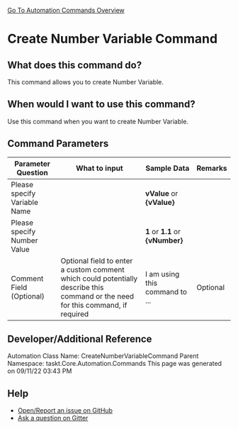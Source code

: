 <!--TITLE: Create Number Variable Command -->
<!-- SUBTITLE: a command in the Numerical Commands group. -->
[Go To Automation Commands Overview](/automation-commands.md)


# Create Number Variable Command


## What does this command do?
This command allows you to create Number Variable.


## When would I want to use this command?
Use this command when you want to create Number Variable.


## Command Parameters
| Parameter Question   	| What to input  	|  Sample Data 	| Remarks  	|
| ---                    | ---               | ---           | ---       |
|Please specify Variable Name||**vValue** or **{vValue}**||
|Please specify Number Value||**1** or **1.1** or **{vNumber}**||
|Comment Field (Optional)|Optional field to enter a custom comment which could potentially describe this command or the need for this command, if required|I am using this command to ...|Optional|








## Developer/Additional Reference
Automation Class Name: CreateNumberVariableCommand
Parent Namespace: taskt.Core.Automation.Commands
This page was generated on 09/11/22 03:43 PM


## Help
- [Open/Report an issue on GitHub](https://github.com/rcktrncn/taskt/issues/new)
- [Ask a question on Gitter](https://gitter.im/taskt-rpa/Lobby)
